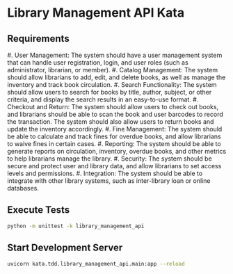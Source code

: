 # Library Management API Kata

## Requirements

#. User Management: The system should have a user management system that can handle user registration, login, and user roles (such as administrator, librarian, or member).
#. Catalog Management: The system should allow librarians to add, edit, and delete books, as well as manage the inventory and track book circulation.
#. Search Functionality: The system should allow users to search for books by title, author, subject, or other criteria, and display the search results in an easy-to-use format.
#. Checkout and Return: The system should allow users to check out books, and librarians should be able to scan the book and user barcodes to record the transaction. The system should also allow users to return books and update the inventory accordingly.
#. Fine Management: The system should be able to calculate and track fines for overdue books, and allow librarians to waive fines in certain cases.
#. Reporting: The system should be able to generate reports on circulation, inventory, overdue books, and other metrics to help librarians manage the library.
#. Security: The system should be secure and protect user and library data, and allow librarians to set access levels and permissions.
#. Integration: The system should be able to integrate with other library systems, such as inter-library loan or online databases.

## Execute Tests

```bash
python -m unittest -k library_management_api
```

## Start Development Server

```bash
uvicorn kata.tdd.library_management_api.main:app --reload
```
